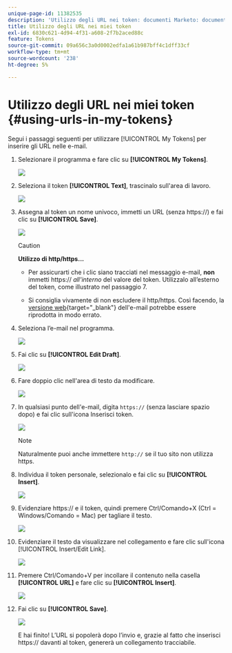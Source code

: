```yaml
---
unique-page-id: 11382535
description: 'Utilizzo degli URL nei token: documenti Marketo: documentazione del prodotto'
title: Utilizzo degli URL nei miei token
exl-id: 6830c621-4d94-4f31-a608-2f7b2aced88c
feature: Tokens
source-git-commit: 09a656c3a0d0002edfa1a61b987bff4c1dff33cf
workflow-type: tm+mt
source-wordcount: '238'
ht-degree: 5%

---
```


# Utilizzo degli URL nei miei token {#using-urls-in-my-tokens}

Segui i passaggi seguenti per utilizzare [!UICONTROL My Tokens] per inserire gli URL nelle e-mail.

1. Selezionare il programma e fare clic su **[!UICONTROL My Tokens]**.

   ![](assets/one-4.png)

1. Seleziona il token **[!UICONTROL Text]**, trascinalo sull&#39;area di lavoro.

   ![](assets/two-4.png)

1. Assegna al token un nome univoco, immetti un URL (senza https://) e fai clic su **[!UICONTROL Save]**.

   ![](assets/three-4.png)

   >[!CAUTION]
   >
   >**Utilizzo di http/https...**
   >
   >* Per assicurarti che i clic siano tracciati nel messaggio e-mail, **non** immetti https:// _all&#39;interno_ del valore del token. Utilizzalo all’esterno del token, come illustrato nel passaggio 7.
   >
   >* Si consiglia vivamente di non escludere il http/https. Così facendo, la [versione web](/help/marketo/product-docs/email-marketing/general/functions-in-the-editor/add-a-view-as-web-page-link-to-an-email.md){target="_blank"} dell&#39;e-mail potrebbe essere riprodotta in modo errato.

1. Seleziona l’e-mail nel programma.

   ![](assets/four-3.png)

1. Fai clic su **[!UICONTROL Edit Draft]**.

   ![](assets/five-3.png)

1. Fare doppio clic nell&#39;area di testo da modificare.

   ![](assets/six-1.png)

1. In qualsiasi punto dell&#39;e-mail, digita `https://` (senza lasciare spazio dopo) e fai clic sull&#39;icona Inserisci token.

   ![](assets/seven.png)

   >[!NOTE]
   >
   >Naturalmente puoi anche immettere `http://` se il tuo sito non utilizza https.

1. Individua il token personale, selezionalo e fai clic su **[!UICONTROL Insert]**.

   ![](assets/eight.png)

1. Evidenziare https:// e il token, quindi premere Ctrl/Comando+X (Ctrl = Windows/Comando = Mac) per tagliare il testo.

   ![](assets/nine.png)

1. Evidenziare il testo da visualizzare nel collegamento e fare clic sull&#39;icona [!UICONTROL Insert/Edit Link].

   ![](assets/ten.png)

1. Premere Ctrl/Comando+V per incollare il contenuto nella casella **[!UICONTROL URL]** e fare clic su **[!UICONTROL Insert]**.

   ![](assets/eleven.png)

1. Fai clic su **[!UICONTROL Save]**.

   ![](assets/twelve.png)

   E hai finito! L’URL si popolerà dopo l’invio e, grazie al fatto che inserisci https:// davanti al token, genererà un collegamento tracciabile.
